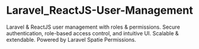 # Laravel_ReactJS-User-Management
Laravel &amp; ReactJS user management with roles &amp; permissions. Secure authentication, role-based access control, and intuitive UI. Scalable &amp; extendable. Powered by Laravel Spatie Permissions.
